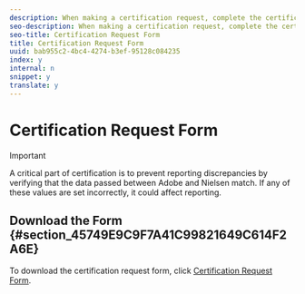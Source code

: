 ```yaml
---
description: When making a certification request, complete the certification request form and send it to your certification consultant. You must submit one request per platform (iOS/Android/JS).
seo-description: When making a certification request, complete the certification request form and send it to your certification consultant. You must submit one request per platform (iOS/Android/JS).
seo-title: Certification Request Form
title: Certification Request Form
uuid: bab955c2-4bc4-4274-b3ef-95128c084235
index: y
internal: n
snippet: y
translate: y
---
```


# Certification Request Form


>[!IMPORTANT]
>
>A critical part of certification is to prevent reporting discrepancies by verifying that the data passed between Adobe and Nielsen match. If any of these values are set incorrectly, it could affect reporting.


## Download the Form {#section_45749E9C9F7A41C99821649C614F2A6E}

To download the certification request form, click [ Certification Request Form](cert_req_form_nielsen.docx). 
